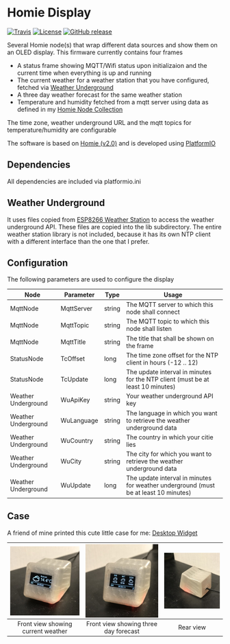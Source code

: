 # Homie Display

[![Travis](https://img.shields.io/travis/luebbe/homie-display.svg?branch=master&style=flat)](https://travis-ci.org/luebbe/homie-display)
[![License](https://img.shields.io/github/license/mashape/apistatus.svg?style=flat)](https://opensource.org/licenses/MIT)
[![GitHub release](https://img.shields.io/github/release/luebbe/homie-display.svg?style=flat)](https://github.com/luebbe/homie-display/releases)

Several Homie node(s) that wrap different data sources and show them on an OLED display.
This firmware currently contains four frames
* A status frame showing MQTT/Wifi status upon initializaion and the current time when everything is up and running
* The current weather for a weather station that you have configured, fetched via [Weather Underground](https://www.wunderground.com/)
* A three day weather forecast for the same weather station
* Temperature and humidity fetched from a mqtt server using data as defined in my [Homie Node Collection](https://github.com/luebbe/homie-node-collection)

The time zone, weather underground URL and the mqtt topics for temperature/humidity are configurable

The software is based on [Homie (v2.0)](https://github.com/marvinroger/homie-esp8266) and is developed using [PlatformIO](https://github.com/platformio)

## Dependencies
All dependencies are included via platformio.ini

## Weather Underground
It uses files copied from [ESP8266 Weather Station](https://github.com/squix78/esp8266-weather-station) to access the weather underground API. These files are copied into the lib subdirectory. The entire weather station library is not included, because it has its own NTP client with a different interface than the one that I prefer.

## Configuration
The following parameters are used to configure the display

Node | Parameter | Type | Usage
---- | --------- | ---- | -----
MqttNode            | MqttServer          | string      | The MQTT server to which this node shall connect|
MqttNode            | MqttTopic           | string      | The MQTT topic to which this node shall listen|
MqttNode            | MqttTitle           | string      | The title that shall be shown on the frame|
StatusNode          | TcOffset            | long        | The time zone offset for the NTP client in hours (-12 .. 12)|
StatusNode          | TcUpdate            | long        | The update interval in minutes for the NTP client (must be at least 10 minutes)|
Weather Underground | WuApiKey            | string      | Your weather underground API key|
Weather Underground | WuLanguage          | string      | The language in which you want to retrieve the weather underground data|
Weather Underground | WuCountry           | string      | The country in which your citie lies|
Weather Underground | WuCity              | string      | The city for which you want to retrieve the weather underground data|
Weather Underground | WuUpdate            | long        | The update interval in minutes for weather underground (must be at least 10 minutes)|

## Case
A friend of mine printed this cute little case for me: [Desktop Widget](https://www.thingiverse.com/thing:857858/#files)

| <img src="./images/Case_Front1.jpg" align="center" width="200"> | <img src="./images/Case_Front2.jpg" align="center" width="200"> | <img src="./images/Case_Rear.jpg" align="center" width="200"> |
|:---:|:---:|:---:|
|  Front view showing current weather | Front view showing three day forecast | Rear view |
